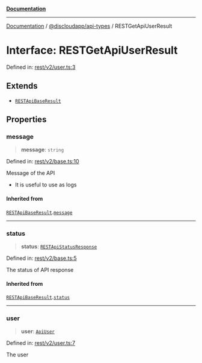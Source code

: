[**Documentation**](../../../README.md)

***

[Documentation](../../../packages.md) / [@discloudapp/api-types](../README.md) / RESTGetApiUserResult

# Interface: RESTGetApiUserResult

Defined in: [rest/v2/user.ts:3](https://github.com/discloud/discloud.app/blob/5b4e3fe9c701f0b4f5ffa4246f463403d1e47fa1/packages/api-types/rest/v2/user.ts#L3)

## Extends

- [`RESTApiBaseResult`](RESTApiBaseResult.md)

## Properties

### message

> **message**: `string`

Defined in: [rest/v2/base.ts:10](https://github.com/discloud/discloud.app/blob/5b4e3fe9c701f0b4f5ffa4246f463403d1e47fa1/packages/api-types/rest/v2/base.ts#L10)

Message of the API
- It is useful to use as logs

#### Inherited from

[`RESTApiBaseResult`](RESTApiBaseResult.md).[`message`](RESTApiBaseResult.md#message)

***

### status

> **status**: [`RESTApiStatusResponse`](../type-aliases/RESTApiStatusResponse.md)

Defined in: [rest/v2/base.ts:5](https://github.com/discloud/discloud.app/blob/5b4e3fe9c701f0b4f5ffa4246f463403d1e47fa1/packages/api-types/rest/v2/base.ts#L5)

The status of API response

#### Inherited from

[`RESTApiBaseResult`](RESTApiBaseResult.md).[`status`](RESTApiBaseResult.md#status)

***

### user

> **user**: [`ApiUser`](ApiUser.md)

Defined in: [rest/v2/user.ts:7](https://github.com/discloud/discloud.app/blob/5b4e3fe9c701f0b4f5ffa4246f463403d1e47fa1/packages/api-types/rest/v2/user.ts#L7)

The user
